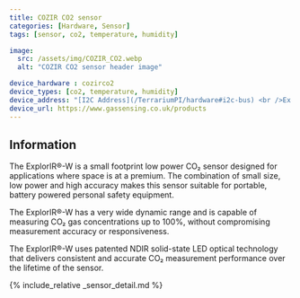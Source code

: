 ```yaml
---
title: COZIR CO2 sensor
categories: [Hardware, Sensor]
tags: [sensor, co2, temperature, humidity]

image:
  src: /assets/img/COZIR_CO2.webp
  alt: "COZIR CO2 sensor header image"

device_hardware : cozirco2
device_types: [co2, temperature, humidity]
device_address: "[I2C Address](/TerrariumPI/hardware#i2c-bus) <br />Ex: `0x3f`"
device_url: https://www.gassensing.co.uk/products
---
```


## Information
The ExplorIR®-W is a small footprint low power CO₂ sensor designed for applications where space is at a premium. The combination of small size, low power and high accuracy makes this sensor suitable for portable, battery powered personal safety equipment.

The ExplorIR®-W has a very wide dynamic range and is capable of measuring CO₂ gas concentrations up to 100%, without compromising measurement accuracy or responsiveness.

The ExplorIR®-W uses patented NDIR solid-state LED optical technology that delivers consistent and accurate CO₂ measurement performance over the lifetime of the sensor.

{% include_relative _sensor_detail.md %}